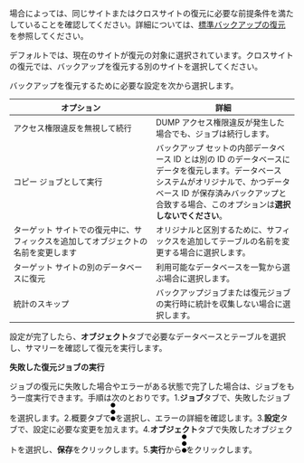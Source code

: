 場合によっては、同じサイトまたはクロスサイトの復元に必要な前提条件を満たしていることを確認してください。詳細については、[標準バックアップの復元](https://docs.teradata.com/r/Teradata-VantageCloud-Enterprise/Data-Protection/Restoring-a-Standard-Backup) を参照してください。

デフォルトでは、現在のサイトが復元の対象に選択されています。クロスサイトの復元では、バックアップを復元する別のサイトを選択してください。

バックアップを復元するために必要な設定を次から選択します。

<table>
<colgroup>
<col style="width: 50%" />
<col style="width: 50%" />
</colgroup>
<thead>
<tr class="header">
<th>オプション</th>
<th>詳細</th>
</tr>
</thead>
<tbody>
<tr class="odd">
<td>アクセス権限違反を無視して続行</td>
<td>DUMP アクセス権限違反が発生した場合でも、ジョブは続行します。</td>
</tr>
<tr class="even">
<td>コピー ジョブとして実行</td>
<td>バックアップ セットの内部データベース ID とは別の ID のデータベースにデータを復元します。データベース システムがオリジナルで、かつデータベース ID が保存済みバックアップと合致する場合、このオプションは<strong>選択しないでください</strong>。</td>
</tr>
<tr class="odd">
<td>ターゲット サイトでの復元中に、サフィックスを追加してオブジェクトの名前を変更します</td>
<td>オリジナルと区別するために、サフィックスを追加してテーブルの名前を変更する場合に選択します。</td>
</tr>
<tr class="even">
<td>ターゲット サイトの別のデータベースに復元</td>
<td>利用可能なデータベースを一覧から選ぶ場合に選択します。</td>
</tr>
<tr class="odd">
<td>統計のスキップ</td>
<td>バックアップジョブまたは復元ジョブの実行時に統計を収集しない場合に選択します。</td>
</tr>
</tbody>
</table>

設定が完了したら、**オブジェクト**タブで必要なデータベースとテーブルを選択し、サマリーを確認して復元を実行します。

**失敗した復元ジョブの実行**

ジョブの復元に失敗した場合やエラーがある状態で完了した場合は、ジョブをもう一度実行できます。手順は次のとおりです。1.**ジョブ**タブで、失敗したジョブを選択します。2.概要タブで![](../Images/more_vert_kebob-15px.svg)を選択し、エラーの詳細を確認します。3.**設定**タブで、設定に必要な変更を加えます。4.**オブジェクト**タブで失敗したオブジェクトを選択し、**保存**をクリックします。5.**実行**から![](../Images/more_vert_kebob-15px.svg)をクリックします。
